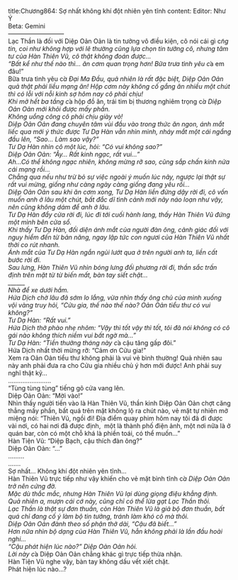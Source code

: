 title:Chương864: Sợ nhất không khí đột nhiên yên tĩnh
content:
Editor: Như Ý<br>Beta: Gemini<br>—————————<br>Lạc Thần là đối với Diệp Oản Oản là tin tưởng vô điều kiện, cô nói cái gì c*̃ng tin, coi như không hợp với lẽ thường cũng lựa chọn tin tưởng cô, nhưng tâm tư của Hàn Thiên Vũ, cô thật không đoán được…<br>“Bất kể như thế nào thì… ăn cơm quan trọng hơn! Bữa trưa tình yêu c*̉a em đâu!”<br>Bữa trưa tình yêu c*̉a Đại Ma Đầu, quả nhiên là rất đặc biệt, Diệp Oản Oản quả thật phải liều mạng ăn! Hộp cơm này không cố gắng ăn nhiều một chút thì có lỗi với nỗi kinh sợ hôm nay cô phải chịu!<br>Khi mở hết ba tầng c*̉a hộp đồ ăn, trái tim bị thương nghiêm trọng c*̉a Diệp Oản Oản mới khỏi được mấy phần.<br>Không uổng công cô phải chịu giày vò!<br>Diệp Oản Oản đang chuyên tâm vùi đầu vào trong thức ăn ngon, ánh mắt liếc qua mới ý thức được Tư Dạ Hàn vẫn nhìn mình, nháy mắt một cái ngẩng đầu lên, “Sao… Làm sao vậy?”<br>Tư Dạ Hàn nhìn cô một lúc, hỏi: “Có vui không sao?”<br>Diệp Oản Oản: “Ây… Rất kinh ngạc, rất vui…”<br>Ah…Có thể không ngạc nhiên, không mừng rỡ sao, cũng sắp chấn kinh nửa cái mạng rồi…<br>Chẳng qua nếu như trừ bỏ sự việc ngoài ý muốn lúc nãy, ngược lại thật sự rất vui mừng, giống như càng ngày càng giống đang yêu rồi…<br>Diệp Oản Oản sau khi ăn cơm xong, Tư Dạ Hàn liền đứng dậy rời đi, cô vốn muốn anh ở lâu một chút, bất đắc dĩ tình cảnh mới nãy náo loạn như vậy, nên cũng không dám để anh ở lâu.<br>Tư Dạ Hàn đẩy cửa rời đi, lúc đi tới cuối hành lang, thấy Hàn Thiên Vũ đứng một mình bên cửa sổ.<br>Khi thấy Tư Dạ Hàn, đối diện ánh mắt của người đàn ông, cảnh giác đối với nguy hiểm đến từ bản năng, ngay lập tức con ngươi của Hàn Thiên Vũ nhất thời co rút nhanh.<br>Ánh mắt của Tư Dạ Hàn ngắn ngủi lướt qua ở trên người anh ta, liền cất bước rời đi.<br>Sau lưng, Hàn Thiên Vũ nhìn bóng lưng đối phương rời đi, thần sắc trấn định trên mặt từ từ biến mất, bàn tay siết chặt…<br>______<br>Nhà để xe dưới hầm.<br>Hứa Dịch chờ lâu đã sớm lo lắng, vừa nhìn thấy ông chủ của mình xuống vội vàng truy hỏi, “Cửu gia, thế nào thế nào? Oản Oản tiểu thư có vui không?”<br>Tư Dạ Hàn: “Rất vui.”<br>Hứa Dịch thở phào nhẹ nhõm: “Vậy thì tốt vậy thì tốt, tôi đã nói không có cô gái nào không thích niềm vui bất ngờ mà…”<br>Tư Dạ Hàn: “Tiền thưởng tháng này c*̉a cậu tăng gấp đôi.”<br>Hứa Dịch nhất thời mừng rỡ: “Cảm ơn Cửu gia!”<br>Xem ra Oản Oản tiểu thư không phải là vui vẻ bình thường! Quả nhiên sau này anh phải đưa ra cho Cửu gia nhiều chủ ý hơn mới được! Anh phải suy nghĩ thật kỹ…<br>……………………<br>“Tùng tùng tùng” tiếng gõ cửa vang lên.<br>Diệp Oản Oản: “Mời vào!”<br>Nhìn thấy người tiến vào là Hàn Thiên Vũ, thần kinh Diệp Oản Oản chợt căng thẳng mấy phần, bất quá trên mặt không lộ ra chút nào, vẻ mặt tự nhiên mở miệng nói: “Thiên Vũ, ngồi đi! Địa điểm quay phim hôm nay tôi đã đi được vài nơi, có hai nơi đã được định,  một là thành phố điện ảnh, một nơi nữa là ở quán bar, còn có một chỗ khá là phiền toái, có thể muốn…”<br>Hàn Tiện Vũ: “Diệp Bạch, cậu thích đàn ông?”<br>Diệp Oản Oản: “…”<br>………<br>…….<br>Sợ nhất… Không khí đột nhiên yên tĩnh…<br>Hàn Thiên Vũ trực tiếp như vậy khiến cho vẻ mặt bình tĩnh c*̉a Diệp Oản Oản trở nên cứng đờ.<br>Mặc dù thắc mắc, nhưng Hàn Thiên Vũ lại dùng giọng điệu khẳng định.<br>Quả nhiên a, mượn cái cớ này, cũng chỉ có thể lừa gạt Lạc Thần thôi.<br>Lạc Thần là thật sự đơn thuần, còn Hàn Thiên Vũ là giả bộ đơn thuần, bất quá chỉ đang cố ý làm bộ tin tưởng, tránh làm khó cô mà thôi.<br>Diệp Oản Oản đành theo số phận thở dài, “Cậu đã biết…”<br>Hơn nữa nhìn bộ dạng của Hàn Thiên Vũ, hẳn không phải là lần đầu hoài nghi…<br>“Cậu phát hiện lúc nào?” Diệp Oản Oản hỏi.<br>Lời này c*̉a Diệp Oản Oản chẳng khác gì trực tiếp thừa nhận.<br>Hàn Tiện Vũ nghe vậy, bàn tay không dấu vết xiết chặt.<br>Phát hiện lúc nào…?